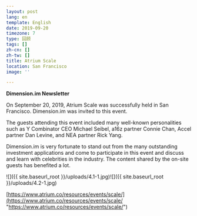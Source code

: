 ```yaml
---
layout: post
lang: en
template: English
date: 2019-09-20
timezone: 7
type: 回顾
tags: []
zh-cn: []
zh-tw: []
title: Atrium Scale
location: San Francisco
image: ''

---
```

**Dimension.im Newsletter**

On September 20, 2019, Atrium Scale was successfully held in San Francisco. Dimension.im was invited to this event.

The guests attending this event included many well-known personalities such as Y Combinator CEO Michael Seibel, a16z partner Connie Chan, Accel partner Dan Levine, and NEA partner Rick Yang.

Dimension.im is very fortunate to stand out from the many outstanding investment applications and come to participate in this event and discuss and learn with celebrities in the industry. The content shared by the on-site guests has benefited a lot.

![]({{ site.baseurl_root }}/uploads/4.1-1.jpg)![]({{ site.baseurl_root }}/uploads/4.2-1.jpg)

[https://www.atrium.co/resources/events/scale/](https://www.atrium.co/resources/events/scale/ "https://www.atrium.co/resources/events/scale/")